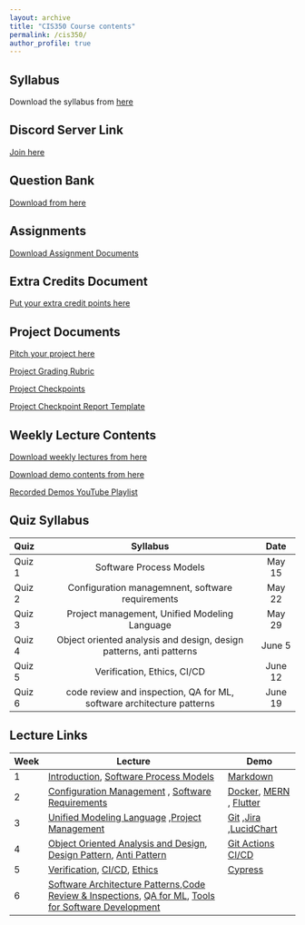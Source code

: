 ```yaml
---
layout: archive
title: "CIS350 Course contents"
permalink: /cis350/
author_profile: true
---
```


## Syllabus

Download the syllabus from [here](https://drive.google.com/file/d/14zmfaMrUMW4LRwoWOlktnnsPP7j7WSJM/view?usp=sharing) 

## Discord Server Link

[Join here](https://discord.gg/cm68SAQsjE)

## Question Bank

[Download from here](https://docs.google.com/document/d/19A46qAA6TZ3FSDkezGT3tXdusUdoMK8XXRahSDLrHKw/edit?usp=sharing)

## Assignments
[Download Assignment Documents](https://drive.google.com/drive/folders/1_4aU3m9rNDZgpXrLJU3ZtiOnvkziLHfO?usp=sharing)


## Extra Credits Document
[Put your extra credit points here](https://docs.google.com/document/d/1sLK7GmZnjjidHyyy_K6uV4tNSixLm6RjabMkc821maI/edit?usp=sharing)

## Project Documents
[Pitch your project here](https://docs.google.com/document/d/162OETqvkJJTCRN0c1bgw1veotsQC_UcJ-a9K7M2XLus/edit?usp=sharing)

[Project Grading Rubric](https://drive.google.com/file/d/1VdyJCO33cNbcAY8-8xLFmjFt0anuMgJN/view?usp=sharing)

[Project Checkpoints](https://docs.google.com/document/d/1bPK2Iwufo7E2-GEdu40vclpSmmwE3EFmcnFxw5GiKEc/edit?usp=sharing)

[Project Checkpoint Report Template](https://docs.google.com/document/d/1kTE9uMTorp1cN_Hv66aNiCdsIwoSy14AgGMbxrLvMbE/edit?usp=sharing)


## Weekly Lecture Contents

[Download weekly lectures from here](https://drive.google.com/drive/folders/1VksttZvPboRpkm3giuRtTmP5tYXXL9c5?usp=sharing)

[Download demo contents from here](https://drive.google.com/drive/folders/1_WP0LqoKGdWrjzo3pF8LWR8f3sio1RlA?usp=sharing)

[Recorded Demos YouTube Playlist](https://www.youtube.com/playlist?list=PLxKRmRMqH7np3IkKrZlp155wKJFxk4YHW)



## Quiz Syllabus

| Quiz      | Syllabus | Date |
| :---        |:----:   | :----:   | 
| Quiz 1      | Software Process Models       | May 15 |
| Quiz 2   | Configuration managemnent, software requirements| May 22 |
| Quiz 3   | Project management, Unified Modeling Language| May 29 |
| Quiz 4   | Object oriented analysis and design, design patterns, anti patterns| June 5 |
| Quiz 5  | Verification, Ethics, CI/CD|  June 12 |
| Quiz 6  | code review and inspection, QA for ML, software architecture patterns|  June 19 |




## Lecture Links

<!-- |Week              | Lecture | Demo |
| --------| -------------------------- | ----------------- |
| 1       |   [introduction](https://drive.google.com/drive/u/1/folders/1aKUca8FStU7-n_7owCxHY9j4JEMo_AsH)| [Markdown](https://drive.google.com/drive/u/1/folders/1WF4GFJoaseziPvX7ySWpb4V0eFzn0OoM)|
| 2       |   [Software Process Models](https://drive.google.com/drive/u/1/folders/1aXX6GtqRq-P1-p0CiuRdktAzIQTzelUz)| [Docker](https://drive.google.com/drive/u/1/folders/1OU3nGD2KMlTnAKS1hcxryK5jT9wfSLA3)|
| 3       |   [Configuration Management](https://drive.google.com/drive/u/1/folders/1aaeu95WJjS2f8SvnZ9enaUWXyiSzkXFt)| [Git](https://drive.google.com/drive/u/1/folders/1WQqPCjrGWfMQ8tv8w89UqoBG5WjPe2JH)|
| 4       |   [Software Requirements](https://drive.google.com/drive/u/1/folders/1anFX4yP6SsaNaOBvm3NRRov2vB4Nr2GN)| [Jira](https://drive.google.com/drive/u/1/folders/1WIpXVtZmLVggqpN2kU0AC4PGYkmImw1l)|
| 5       |   [Unified Modeling Language](https://drive.google.com/drive/u/1/folders/1aqbNOsESzniSUXaXeVqhM__r0UXdM2f6)| [LucidChart](https://drive.google.com/drive/u/1/folders/1WCBBKOZwzJ-ZEPxzTqGusHf3vuK1D0Ai)|
| 6       |   [Project Management](https://drive.google.com/drive/u/1/folders/1apVCTGPBeU-Ku7nyPagP6QrzLrdu7A4B)| |
| 7       |   [Object Oriented Analysis and Design](https://drive.google.com/drive/u/1/folders/1at1t-JJXFp6Itz9IzNz6AJyTUCjnl-kT)| [MERN](https://drive.google.com/drive/u/1/folders/1Y8mNuxBMxtJHggRIep2qpQHc-j4yWpgo)|
| 8,9       |   [Design Pattern](https://drive.google.com/drive/u/1/folders/1axmeEmGTk6k48qqS0j9zbfp6vap0pyjq), [Anti Pattern](https://drive.google.com/drive/u/1/folders/1aymbPn1Sy9UgmWW7uklrZJldF0Sbv0fF)| |
| 10       |   [Verification](https://drive.google.com/drive/u/1/folders/1b4r9q1w7dKxvgbFRax_EIuwDu5C3VVhB)| [Flutter](https://drive.google.com/drive/u/1/folders/1WLPJMA7jskhOvaKC0r5Wlf5QQtM-K1gp)|
| 11       |   [Verification](https://drive.google.com/drive/u/1/folders/1b4r9q1w7dKxvgbFRax_EIuwDu5C3VVhB),[Ethics](https://drive.google.com/drive/u/1/folders/1bAWo6AH004YCcNAEAAEuEndsHiK6ldgP), [CI/CD](https://drive.google.com/drive/u/1/folders/1b6xIrtcLzs3PIle4rgej6W0ri9mXb4bM)| [Git Actions CI/CD](https://drive.google.com/drive/u/1/folders/1WNguZTM-nyMp67nKMafMQll-5NPkKA_a)|
| 12       |   [Software Architecture Patterns](https://drive.google.com/drive/u/1/folders/1bC36-gf2FrwBudfuqvKn-fjsBVy3sQmn),[Code Review & Inspections](https://drive.google.com/drive/u/1/folders/1bDxjvUwUPxducCaztIqmwwPNFAHgsEfk)| |
| 13       |   [QA for ML](https://drive.google.com/drive/u/1/folders/1bNTYHU0uEAjOzNF4KDhA5TUzi9WBbSKm)| |
| 14       |   [Tools for Software Development](https://drive.google.com/drive/u/1/folders/1bQczykaJxqGBCRRYUU04EBx3XXKX-GA9)| | -->


|Week              | Lecture | Demo |
| --------| -------------------------- | ----------------- |
| 1       |   [Introduction](https://drive.google.com/drive/u/1/folders/1aKUca8FStU7-n_7owCxHY9j4JEMo_AsH), [Software Process Models](https://drive.google.com/drive/u/1/folders/1aXX6GtqRq-P1-p0CiuRdktAzIQTzelUz)| [Markdown](https://drive.google.com/drive/u/1/folders/1WF4GFJoaseziPvX7ySWpb4V0eFzn0OoM)|
| 2       |[Configuration Management](https://drive.google.com/drive/u/1/folders/1aaeu95WJjS2f8SvnZ9enaUWXyiSzkXFt) , [Software Requirements](https://drive.google.com/drive/u/1/folders/1anFX4yP6SsaNaOBvm3NRRov2vB4Nr2GN) | [Docker](https://drive.google.com/drive/u/1/folders/1OU3nGD2KMlTnAKS1hcxryK5jT9wfSLA3), [MERN](https://drive.google.com/drive/u/1/folders/1Y8mNuxBMxtJHggRIep2qpQHc-j4yWpgo) , [Flutter](https://drive.google.com/drive/u/1/folders/1WLPJMA7jskhOvaKC0r5Wlf5QQtM-K1gp)|
| 3       |  [Unified Modeling Language](https://drive.google.com/drive/u/1/folders/1aqbNOsESzniSUXaXeVqhM__r0UXdM2f6)  ,[Project Management](https://drive.google.com/drive/u/1/folders/1apVCTGPBeU-Ku7nyPagP6QrzLrdu7A4B)| [Git](https://drive.google.com/drive/u/1/folders/1WQqPCjrGWfMQ8tv8w89UqoBG5WjPe2JH)  ,[Jira](https://drive.google.com/drive/u/1/folders/1WIpXVtZmLVggqpN2kU0AC4PGYkmImw1l)  ,[LucidChart](https://drive.google.com/drive/u/1/folders/1WCBBKOZwzJ-ZEPxzTqGusHf3vuK1D0Ai)|
| 4       |  [Object Oriented Analysis and Design](https://drive.google.com/drive/u/1/folders/1at1t-JJXFp6Itz9IzNz6AJyTUCjnl-kT), [Design Pattern](https://drive.google.com/drive/u/1/folders/1axmeEmGTk6k48qqS0j9zbfp6vap0pyjq), [Anti Pattern](https://drive.google.com/drive/u/1/folders/1aymbPn1Sy9UgmWW7uklrZJldF0Sbv0fF) | [Git Actions CI/CD](https://drive.google.com/drive/u/1/folders/1WNguZTM-nyMp67nKMafMQll-5NPkKA_a)|
| 5       |[Verification](https://drive.google.com/drive/u/1/folders/1b4r9q1w7dKxvgbFRax_EIuwDu5C3VVhB), [CI/CD](https://drive.google.com/drive/u/1/folders/1b6xIrtcLzs3PIle4rgej6W0ri9mXb4bM), [Ethics](https://drive.google.com/drive/u/1/folders/1bAWo6AH004YCcNAEAAEuEndsHiK6ldgP) | [Cypress]()|
| 6       |  [Software Architecture Patterns](https://drive.google.com/drive/u/1/folders/1bC36-gf2FrwBudfuqvKn-fjsBVy3sQmn),[Code Review & Inspections](https://drive.google.com/drive/u/1/folders/1bDxjvUwUPxducCaztIqmwwPNFAHgsEfk), [QA for ML](https://drive.google.com/drive/u/1/folders/1bNTYHU0uEAjOzNF4KDhA5TUzi9WBbSKm), [Tools for Software Development](https://drive.google.com/drive/u/1/folders/1bQczykaJxqGBCRRYUU04EBx3XXKX-GA9)| |
